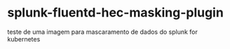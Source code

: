 # splunk-fluentd-hec-masking-plugin
teste de uma imagem para mascaramento de dados do splunk for kubernetes
